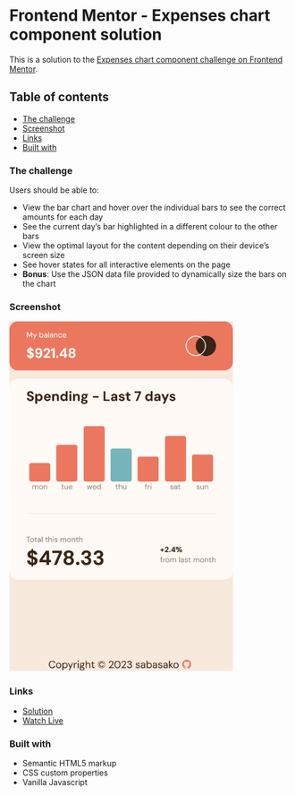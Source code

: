 # Frontend Mentor - Expenses chart component solution

This is a solution to the [Expenses chart component challenge on Frontend Mentor](https://www.frontendmentor.io/challenges/expenses-chart-component-e7yJBUdjwt).

## Table of contents

* [The challenge](#the-challenge)
* [Screenshot](#screenshot)
* [Links](#links)
* [Built with](#built-with)

### The challenge

Users should be able to:

- View the bar chart and hover over the individual bars to see the correct amounts for each day
- See the current day’s bar highlighted in a different colour to the other bars
- View the optimal layout for the content depending on their device’s screen size
- See hover states for all interactive elements on the page
- **Bonus**: Use the JSON data file provided to dynamically size the bars on the chart

### Screenshot

<img src="./Screenshots/expenses-chart-component.png" alt="expenses chart component" width="400px"/>

### Links

* [Solution](https://github.com/sabasako/Age-Calculator/)
* [Watch Live](https://github.com/sabasako/Expenses-Chart-Component)

### Built with

* Semantic HTML5 markup
* CSS custom properties
* Vanilla Javascript
  
